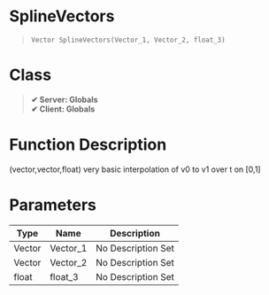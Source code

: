 # SplineVectors
> `Vector SplineVectors(Vector_1, Vector_2, float_3)`
# Class
> __✔ Server: Globals__  
> __✔ Client: Globals__  
# Function Description
(vector,vector,float) very basic interpolation of v0 to v1 over t on [0,1]
# Parameters
Type|Name|Description
--|--|--
Vector|Vector_1|No Description Set
Vector|Vector_2|No Description Set
float|float_3|No Description Set
